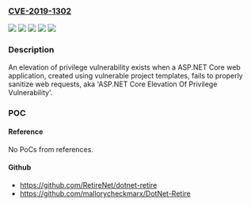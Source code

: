 ### [CVE-2019-1302](https://cve.mitre.org/cgi-bin/cvename.cgi?name=CVE-2019-1302)
![](https://img.shields.io/static/v1?label=Product&message=ASP.NET%20Core&color=blue)
![](https://img.shields.io/static/v1?label=Version&message=2.1%20&color=brightgreen)
![](https://img.shields.io/static/v1?label=Version&message=2.2%20&color=brightgreen)
![](https://img.shields.io/static/v1?label=Version&message=3.0%20&color=brightgreen)
![](https://img.shields.io/static/v1?label=Vulnerability&message=Elevation%20of%20Privilege&color=brightgreen)

### Description

An elevation of privilege vulnerability exists when a ASP.NET Core web application, created using vulnerable project templates, fails to properly sanitize web requests, aka 'ASP.NET Core Elevation Of Privilege Vulnerability'.

### POC

#### Reference
No PoCs from references.

#### Github
- https://github.com/RetireNet/dotnet-retire
- https://github.com/mallorycheckmarx/DotNet-Retire

